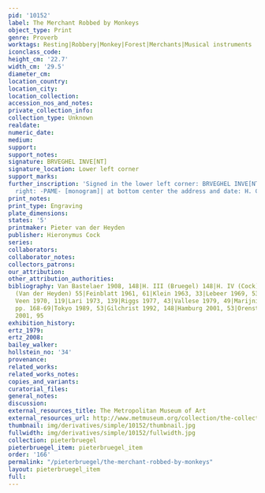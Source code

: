 ```yaml
---
pid: '10152'
label: The Merchant Robbed by Monkeys
object_type: Print
genre: Proverb
worktags: Resting|Robbery|Monkey|Forest|Merchants|Musical instruments
iconclass_code:
height_cm: '22.7'
width_cm: '29.5'
diameter_cm:
location_country:
location_city:
location_collection:
accession_nos_and_notes:
private_collection_info:
collection_type: Unknown
realdate:
numeric_date:
medium:
support:
support_notes:
signature: BRVEGHEL INVE[NT]
signature_location: Lower left corner
support_marks:
further_inscription: 'Signed in the lower left corner: BRVEGHEL INVE[NT] and in lower
  right: -PAME- [monogram]| at bottom center the address and date: H. Cock excu-1562'
print_notes:
print_type: Engraving
plate_dimensions:
states: '5'
printmaker: Pieter van der Heyden
publisher: Hieronymus Cock
series:
collaborators:
collaborator_notes:
collectors_patrons:
our_attribution:
other_attribution_authorities:
bibliography: Van Bastelaer 1908, 148|H. III (Bruegel) 148|H. IV (Cock) 254|H. IX
  (Van der Heyden) 55|Feinblatt 1961, 61|Klein 1963, 33|Lebeer 1969, 53|De Pauw-De
  Veen 1970, 119|Lari 1973, 139|Riggs 1977, 43|Vallese 1979, 49|Marijnissen 1988,
  pp. 168-69|Tokyo 1989, 53|Gilchrist 1992, 148|Hamburg 2001, 53|Orenstein and Sellink
  2001, 95
exhibition_history:
ertz_1979:
ertz_2008:
bailey_walker:
hollstein_no: '34'
provenance:
related_works:
related_works_notes:
copies_and_variants:
curatorial_files:
general_notes:
discussion:
external_resources_title: The Metropolitan Museum of Art
external_resources_url: http://www.metmuseum.org/collection/the-collection-online/search/410922
thumbnail: img/derivatives/simple/10152/thumbnail.jpg
fullwidth: img/derivatives/simple/10152/fullwidth.jpg
collection: pieterbruegel
pieterbruegel_item: pieterbruegel_item
order: '166'
permalink: "/pieterbruegel/the-merchant-robbed-by-monkeys"
layout: pieterbruegel_item
full:
---
```

